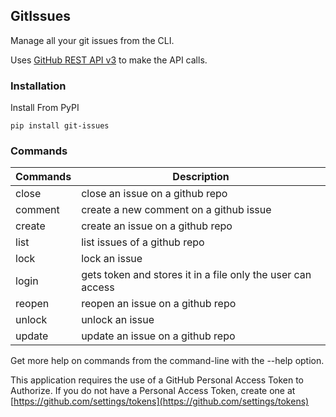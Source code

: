 ## GitIssues

Manage all your git issues from the CLI.

Uses [GitHub REST API v3](https://docs.github.com/en/rest) to make the API calls.

### Installation

Install From PyPI

`pip install git-issues`

### Commands

Commands  |  Description
----------|---------------
  close   | close an issue on a github repo
  comment | create a new comment on a github issue
  create  | create an issue on a github repo
  list    | list issues of a github repo
  lock    | lock an issue
  login   | gets token and stores it in a file only the user can access
  reopen  | reopen an issue on a github repo
  unlock  | unlock an issue
  update  | update an issue on a github repo


Get more help on commands from the command-line with the --help option.


This application requires the use of a GitHub Personal Access Token to Authorize.
If you do not have a Personal Access Token, create one at [https://github.com/settings/tokens](https://github.com/settings/tokens)
